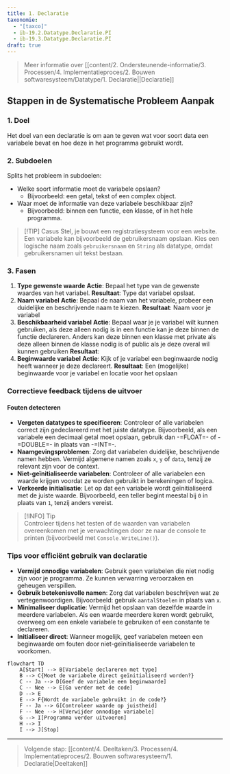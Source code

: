 ```yaml
---
title: 1. Declaratie
taxonomie:
  - "[taxco]"
  - ib-19.2.Datatype.Declaratie.PI
  - ib-19.3.Datatype.Declaratie.PI
draft: true
---
```


> Meer informatie over [[content/2. Ondersteunende-informatie/3. Processen/4. Implementatieproces/2. Bouwen softwaresysteem/Datatype/1. Declaratie||Declaratie]]

## Stappen in de Systematische Probleem Aanpak
### 1. Doel
Het doel van een declaratie is om aan te geven wat voor soort data een variabele bevat en hoe deze in het programma gebruikt wordt.

### 2. Subdoelen
Splits het probleem in subdoelen:
- Welke soort informatie moet de variabele opslaan?
	- Bijvoorbeeld: een getal, tekst of een complex object.
- Waar moet de informatie van deze variabele beschikbaar zijn?
	- Bijvoorbeeld: binnen een functie, een klasse, of in het hele programma.

>[!TIP] Casus
> Stel, je bouwt een registratiesysteem voor een website. Een variabele kan bijvoorbeeld de gebruikersnaam opslaan. Kies een logische naam zoals `gebruikersnaam` en `String` als datatype, omdat gebruikersnamen uit tekst bestaan.

### 3. Fasen
1. **Type gewenste waarde**
   **Actie**: Bepaal het type van de gewenste waardes van het variabel.
   **Resultaat**: Type dat variabel opslaat.
2. **Naam variabel**
   **Actie**: Bepaal de naam van het variabele, probeer een duidelijke en beschrijvende naam te kiezen.
   **Resultaat**: Naam voor je variabel
3. **Beschikbaarheid variabel**
   **Actie**: Bepaal waar je je variabel wilt kunnen gebruiken, als deze alleen nodig is in een functie kan je deze binnen de functie declareren. Anders kan deze binnen een klasse met private als deze alleen binnen de klasse nodig is of public als je deze overal wil kunnen gebruiken
   **Resultaat**: 
4. **Beginwaarde variabel**
   **Actie**: Kijk of je variabel een beginwaarde nodig heeft wanneer je deze declareert.
   **Resultaat**: Een (mogelijke) beginwaarde voor je variabel en locatie voor het opslaan

### Correctieve feedback tijdens de uitvoer
#### Fouten detecteren
* **Vergeten datatypes te specificeren**: Controleer of alle variabelen correct zijn gedeclareerd met het juiste datatype. Bijvoorbeeld, als een variabele een decimaal getal moet opslaan, gebruik dan -=FLOAT=- of -=DOUBLE=- in plaats van -=INT=-.
* **Naamgevingsproblemen**: Zorg dat variabelen duidelijke, beschrijvende namen hebben. Vermijd algemene namen zoals `x`, `y` of `data`, tenzij ze relevant zijn voor de context.
* **Niet-geïnitialiseerde variabelen**: Controleer of alle variabelen een waarde krijgen voordat ze worden gebruikt in berekeningen of logica.
* **Verkeerde initialisatie**: Let op dat een variabele wordt geïnitialiseerd met de juiste waarde. Bijvoorbeeld, een teller begint meestal bij `0` in plaats van `1`, tenzij anders vereist.

> [!INFO] Tip  
> Controleer tijdens het testen of de waarden van variabelen overeenkomen met je verwachtingen door ze naar de console te printen (bijvoorbeeld met `Console.WriteLine()`).

### Tips voor efficiënt gebruik van declaratie
- **Vermijd onnodige variabelen**: Gebruik geen variabelen die niet nodig zijn voor je programma. Ze kunnen verwarring veroorzaken en geheugen verspillen.
- **Gebruik betekenisvolle namen**: Zorg dat variabelen beschrijven wat ze vertegenwoordigen. Bijvoorbeeld: gebruik `aantalStoelen` in plaats van `x`.
- **Minimaliseer duplicatie**: Vermijd het opslaan van dezelfde waarde in meerdere variabelen. Als een waarde meerdere keren wordt gebruikt, overweeg om een enkele variabele te gebruiken of een constante te declareren.
- **Initialiseer direct**: Wanneer mogelijk, geef variabelen meteen een beginwaarde om fouten door niet-geïnitialiseerde variabelen te voorkomen.

```mermaid
flowchart TD
    A[Start] --> B[Variabele declareren met type]
    B --> C{Moet de variabele direct geïnitialiseerd worden?}
    C -- Ja --> D[Geef de variabele een beginwaarde]
    C -- Nee --> E[Ga verder met de code]
    D --> E
    E --> F{Wordt de variabele gebruikt in de code?}
    F -- Ja --> G[Controleer waarde op juistheid]
    F -- Nee --> H[Verwijder onnodige variabele]
    G --> I[Programma verder uitvoeren]
    H --> I
    I --> J[Stop]
```

---

> Volgende stap: [[content/4. Deeltaken/3. Processen/4. Implementatieproces/2. Bouwen softwaresysteem/1. Declaratie|Deeltaken]]